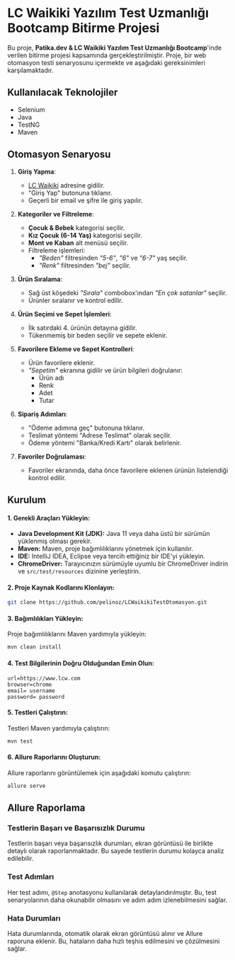 
# LC Waikiki Yazılım Test Uzmanlığı Bootcamp Bitirme Projesi

Bu proje, **Patika.dev & LC Waikiki Yazılım Test Uzmanlığı Bootcamp**'inde verilen bitirme projesi kapsamında gerçekleştirilmiştir. Proje, bir web otomasyon testi senaryosunu içermekte ve aşağıdaki gereksinimleri karşılamaktadır.

## Kullanılacak Teknolojiler

- Selenium
- Java
- TestNG
- Maven

## Otomasyon Senaryosu

1. **Giriş Yapma**:
   - [LC Waikiki](https://www.lcw.com/) adresine gidilir.
   - "Giriş Yap" butonuna tıklanır.
   - Geçerli bir email ve şifre ile giriş yapılır.

2. **Kategoriler ve Filtreleme**:
   - **Çocuk & Bebek** kategorisi seçilir.
   - **Kız Çocuk (6-14 Yaş)** kategorisi seçilir.
   - **Mont ve Kaban** alt menüsü seçilir.
   - Filtreleme işlemleri:
     - *"Beden"* filtresinden *"5-6"*, *"6"* ve *"6-7"* yaş seçilir.
     - *"Renk"* filtresinden *"bej"* seçilir.

3. **Ürün Sıralama**:
   - Sağ üst köşedeki *"Sırala"* combobox'ından *"En çok satanlar"* seçilir.
   - Ürünler sıralanır ve kontrol edilir.

4. **Ürün Seçimi ve Sepet İşlemleri**:
   - İlk satırdaki 4. ürünün detayına gidilir.
   - Tükenmemiş bir beden seçilir ve sepete eklenir.

5. **Favorilere Ekleme ve Sepet Kontrolleri**:
   - Ürün favorilere eklenir.
   - *"Sepetim"* ekranına gidilir ve ürün bilgileri doğrulanır:
     - Ürün adı
     - Renk
     - Adet
     - Tutar

6. **Sipariş Adımları**:
   - "Ödeme adımına geç" butonuna tıklanır.
   - Teslimat yöntemi "Adrese Teslimat" olarak seçilir.
   - Ödeme yöntemi "Banka/Kredi Kartı" olarak belirlenir.

7. **Favoriler Doğrulaması**:
   - Favoriler ekranında, daha önce favorilere eklenen ürünün listelendiği kontrol edilir.


## Kurulum


#### 1. **Gerekli Araçları Yükleyin:**
- **Java Development Kit (JDK):** Java 11 veya daha üstü bir sürümün yüklenmiş olması gerekir.
- **Maven:** Maven, proje bağımlılıklarını yönetmek için kullanılır.
- **IDE:** IntelliJ IDEA, Eclipse veya tercih ettiğiniz bir IDE'yi yükleyin.
- **ChromeDriver:** Tarayıcınızın sürümüyle uyumlu bir ChromeDriver indirin ve `src/test/resources` dizinine yerleştirin.

#### 2. **Proje Kaynak Kodlarını Klonlayın:**
```bash
git clone https://github.com/pelinoz/LCWaikikiTestOtomasyon.git
```

#### 3. **Bağımlılıkları Yükleyin:**
Proje bağımlılıklarını Maven yardımıyla yükleyin:
```bash
mvn clean install
```

#### 4. **Test Bilgilerinin Doğru Olduğundan Emin Olun:**
```properties
url=https://www.lcw.com
browser=chrome
email= username
password= password
```

#### 5. **Testleri Çalıştırın:**
Testleri Maven yardımıyla çalıştırın:
```bash
mvn test
```

#### 6. **Allure Raporlarını Oluşturun:**
Allure raporlarını görüntülemek için aşağıdaki komutu çalıştırın:
```bash
allure serve
```

## Allure Raporlama

### Testlerin Başarı ve Başarısızlık Durumu

Testlerin başarı veya başarısızlık durumları, ekran görüntüsü ile birlikte detaylı olarak raporlanmaktadır. Bu sayede testlerin durumu kolayca analiz edilebilir.

### Test Adımları

Her test adımı, `@Step` anotasyonu kullanılarak detaylandırılmıştır. Bu, test senaryolarının daha okunabilir olmasını ve adım adım izlenebilmesini sağlar.

### Hata Durumları

Hata durumlarında, otomatik olarak ekran görüntüsü alınır ve Allure raporuna eklenir. Bu, hataların daha hızlı teşhis edilmesini ve çözülmesini sağlar.





